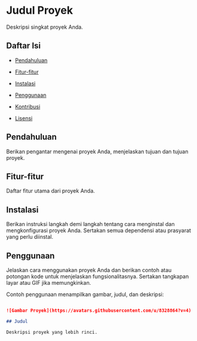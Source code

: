 # Judul Proyek

Deskripsi singkat proyek Anda.

## Daftar Isi

- [Pendahuluan](#pendahuluan)

- [Fitur-fitur](#fitur-fitur)

- [Instalasi](#instalasi)

- [Penggunaan](#penggunaan)

- [Kontribusi](#kontribusi)

- [Lisensi](#lisensi)

## Pendahuluan

Berikan pengantar mengenai proyek Anda, menjelaskan tujuan dan tujuan proyek.

## Fitur-fitur

Daftar fitur utama dari proyek Anda.

## Instalasi

Berikan instruksi langkah demi langkah tentang cara menginstal dan mengkonfigurasi proyek Anda. Sertakan semua dependensi atau prasyarat yang perlu diinstal.

## Penggunaan

Jelaskan cara menggunakan proyek Anda dan berikan contoh atau potongan kode untuk menjelaskan fungsionalitasnya. Sertakan tangkapan layar atau GIF jika memungkinkan.

Contoh penggunaan menampilkan gambar, judul, dan deskripsi:

```markdown

![Gambar Proyek](https://avatars.githubusercontent.com/u/8328864?v=4)

## Judul

Deskripsi proyek yang lebih rinci.


